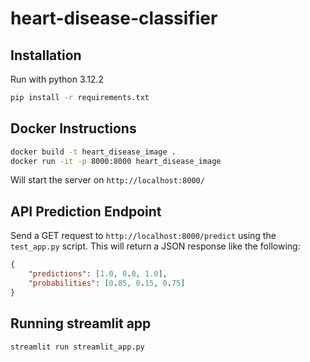 # heart-disease-classifier

## Installation

Run with python 3.12.2

```bash
pip install -r requirements.txt
```

## Docker Instructions

```bash
docker build -t heart_disease_image .
docker run -it -p 8000:8000 heart_disease_image
```

Will start the server on `http://localhost:8000/`

## API Prediction Endpoint

Send a GET request to `http://localhost:8000/predict` using the `test_app.py` script. This will return a JSON response like the following:

```json
{
    "predictions": [1.0, 0.0, 1.0],
    "probabilities": [0.85, 0.15, 0.75]
}
```

## Running streamlit app

```bash
streamlit run streamlit_app.py
```
